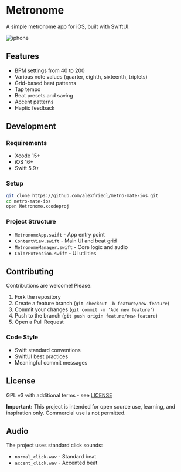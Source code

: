 # Metronome

A simple metronome app for iOS, built with SwiftUI.

![iphone](https://github.com/user-attachments/assets/8299c602-f101-4803-8370-584af814efa8)


## Features

- BPM settings from 40 to 200
- Various note values (quarter, eighth, sixteenth, triplets)
- Grid-based beat patterns
- Tap tempo
- Beat presets and saving
- Accent patterns
- Haptic feedback

## Development

### Requirements

- Xcode 15+
- iOS 16+
- Swift 5.9+

### Setup

```bash
git clone https://github.com/alexfriedl/metro-mate-ios.git
cd metro-mate-ios
open Metronome.xcodeproj
```

### Project Structure

- `MetronomeApp.swift` - App entry point
- `ContentView.swift` - Main UI and beat grid
- `MetronomeManager.swift` - Core logic and audio
- `ColorExtension.swift` - UI utilities

## Contributing

Contributions are welcome! Please:

1. Fork the repository
2. Create a feature branch (`git checkout -b feature/new-feature`)
3. Commit your changes (`git commit -m 'Add new feature'`)
4. Push to the branch (`git push origin feature/new-feature`)
5. Open a Pull Request

### Code Style

- Swift standard conventions
- SwiftUI best practices
- Meaningful commit messages

## License

GPL v3 with additional terms - see [LICENSE](LICENSE)

**Important:** This project is intended for open source use, learning, and inspiration only. Commercial use is not permitted.

## Audio

The project uses standard click sounds:
- `normal_click.wav` - Standard beat
- `accent_click.wav` - Accented beat
